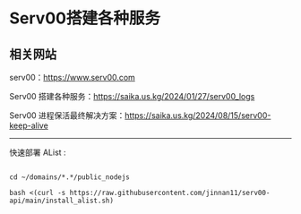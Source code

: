 # Serv00搭建各种服务

## 相关网站

serv00：https://www.serv00.com

Serv00 搭建各种服务：https://saika.us.kg/2024/01/27/serv00_logs

Serv00 进程保活最终解决方案：https://saika.us.kg/2024/08/15/serv00-keep-alive

---

快速部署 AList :

~~~

cd ~/domains/*.*/public_nodejs

bash <(curl -s https://raw.githubusercontent.com/jinnan11/serv00-api/main/install_alist.sh)

~~~
